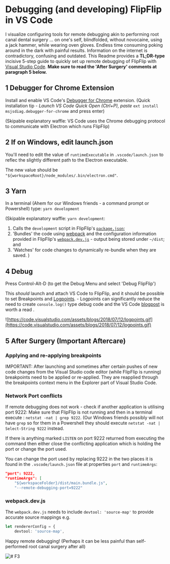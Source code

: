 # Debugging (and developing) FlipFlip in VS Code

I visualize configuring tools for remote debugging akin to performing root canal dental surgery ... on one's self, blindfolded, without novocaine, using a jack hammer, while wearing oven gloves. Endless time consuming poking around in the dark with painful results. Information on the internet is contradictory, confusing and outdated. This Readme provides a **TL;DR-type** incisive 5-step guide to quickly set up remote debugging of FlipFlip with [Visual Studio Code](https://code.visualstudio.com/).  **Make sure to read the 'After Surgery' comments at paragraph 5 below.**

## 1 Debugger for Chrome Extension

Install and enable VS Code's [Debugger for Chrome](https://marketplace.visualstudio.com/items?itemName=msjsdiag.debugger-for-chrome) extension.
(Quick installation tip - *Launch VS Code Quick Open (Ctrl+P), paste*
`ext install msjsdiag.debugger-for-chrome` and press enter)

(Skipable explanatory waffle: VS Code uses the Chrome debugging protocol to communicate with Electron which runs FlipFlip)

## 2 If on Windows, edit launch.json

You'll need to edit the value of `runtimeExecutable` in `.vscode/launch.json` to reflec the slightly different path to the Electron executable.

The new value should be `"${workspaceRoot}/node_modules/.bin/electron.cmd"`.

## 3 Yarn

In a terminal (Ahem for our Windows friends - a command prompt or Powershell) type: `yarn development`

   (Skipable explanatory waffle: `yarn development`:

   1. Calls the `development` script in FlipFlip's [`package.json`](https://github.com/ififfy/flipflip/blob/master/package.json);
   1. 'Bundles' the code using [webpack](https://webpack.js.org/) and the configuration information provided in FlipFlip's [`webpack.dev.js`](https://github.com/ififfy/flipflip/blob/master/webpack.dev.js) - output being stored under `~/dist`; and
   1. 'Watches' for code changes to dynamically re-bundle when they are saved. )

## 4 Debug

Press Control-Alt-D (to get the Debug Menu and select 'Debug FlipFlip')

   This *should* launch and attach VS Code to FlipFlip, and it should be possible to set Breakpoints and [Logpoints](https://code.visualstudio.com/blogs/2018/07/12/introducing-logpoints-and-auto-attach#_introducing-logpoints). - Logpoints can significantly reduce the need to create `console.log()` type debug code and the VS Code [blogpost](https://code.visualstudio.com/blogs/2018/07/12/introducing-logpoints-and-auto-attach#_introducing-logpoints) is worth a read .

![https://code.visualstudio.com/assets/blogs/2018/07/12/logpoints.gif](https://code.visualstudio.com/assets/blogs/2018/07/12/logpoints.gif)

## 5 After Surgery (Important Aftercare)

### Applying and re-applying breakpoints

IMPORTANT: After launching and sometimes after certain pushes of new code changes from the Visual Studio code editor (while FlipFlip is running) breakpoints need to be applied or re-applied.
They are reapplied through the breakpoints context menu in the Explorer part of Visual Studio Code.

### Network Port conflicts

If remote debugging does not work - check if another application is utilising port 9222: Make sure that FlipFlip is not running and then in a terminal execute : `netstat -nat | grep 9222`. (Our Windows friends possibly will not have `grep` so for them in a Powershell they should execute `netstat -nat | Select-String 9222` instead.

If there is anything marked `LISTEN` on port 9222 returned from executing the command then either close the conflicting application which is holding the port or change the port used.

You can change the port used by replacing 9222 in the two places it is found in the `.vscode/launch.json` file at properties `port` and `runtimeArgs`:

```json
"port": 9222,
"runtimeArgs": [
    "${workspaceFolder}/dist/main.bundle.js",
    "--remote-debugging-port=9222"
```

### webpack.dev.js

The `webpack.dev.js` needs to include `devtool: 'source-map'` to provide accurate source mappings e.g.

```typescript
let rendererConfig = {
    devtool: 'source-map',
```

Happy remote debugging! (Perhaps it can be less painful than self-performed root canal surgery after all)

![# F3](https://avatars3.githubusercontent.com/u/46749380?s=460&v=4)